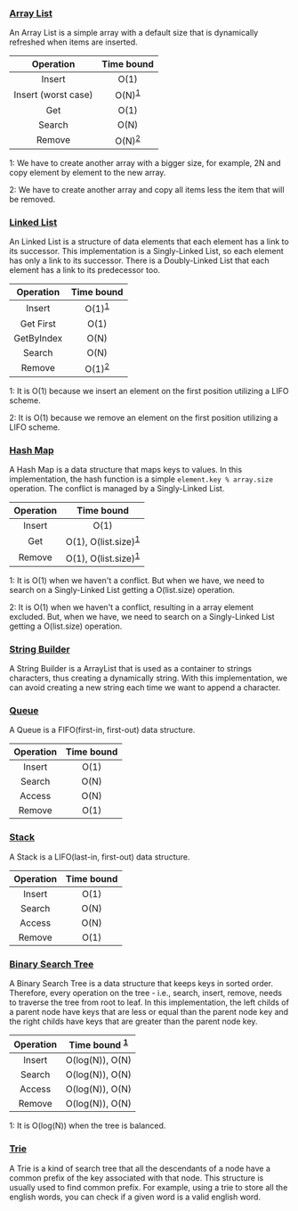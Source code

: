 ### [Array List](https://github.com/rafaelsfrr/Algorithms-Java/blob/master/src/local/algorithms/ArrayList.java)

An Array List is a simple array with a default size that is dynamically refreshed when items are inserted.

|      Operation       |            Time bound             |
| :------------------: | :-------------------------------: |
|        Insert        |               O(1)                |
| Insert  (worst case) | O(N)<sup>[1](#insert_al_ft)</sup> |
|         Get          |               O(1)                |
|        Search        |               O(N)                |
|        Remove        | O(N)<sup>[2](#remove_al_ft)</sup> |

<a name="insert_al_ft">1</a>: We have to create another array with a bigger size, for example, 2N and copy element by element to the new array.

<a name="remove_al_ft">2</a>: We have to create another array and copy all items less the item that will be removed.

### [Linked List](https://github.com/rafaelsfrr/Algorithms-Java/blob/master/src/local/algorithms/LinkedList.java)

An Linked List is a structure of data elements that each element has a link to its successor. This implementation is a Singly-Linked List, so each element has only a link to its successor. There is a Doubly-Linked List that each element has a link to its predecessor too.

| Operation  |            Time bound             |
| :--------: | :-------------------------------: |
|   Insert   | O(1)<sup>[1](#insert_ll_ft)</sup> |
| Get First  |               O(1)                |
| GetByIndex |               O(N)                |
|   Search   |               O(N)                |
|   Remove   | O(1)<sup>[2](#remove_ll_ft)</sup> |

<a name="insert_ll_ft">1</a>: It is O(1) because we insert an element on the first position utilizing a LIFO scheme.

<a name="remove_ll_ft">2</a>:  It is O(1) because we remove an element on the first position utilizing a LIFO scheme.

### [Hash Map](https://github.com/rafaelsfrr/Algorithms-Java/blob/master/src/local/algorithms/HashMap.java)

A Hash Map is a data structure that maps keys to values. In this implementation, the hash function is a simple `element.key % array.size` operation. The conflict is managed by a Singly-Linked List.

| Operation |                Time bound                |
| :-------: | :--------------------------------------: |
|  Insert   |                   O(1)                   |
|    Get    | O(1), O(list.size)<sup>[1](#get_hm_ft)</sup> |
|  Remove   | O(1), O(list.size)<sup>[1](#remove_hm_ft)</sup> |

<a name="get_hm_ft">1</a>: It is O(1) when we haven't a conflict. But when we have, we need to search on a Singly-Linked List getting a O(list.size) operation.

<a name="remove_hm_ft">2</a>:  It is O(1) when we haven't a conflict, resulting in a array element excluded. But, when we have, we need to search on a Singly-Linked List getting a O(list.size) operation. 

### [String Builder](https://github.com/rafaelsfrr/Algorithms-Java/blob/master/src/local/algorithms/StringBuilder.java)

A String Builder is a ArrayList that is used as a container to strings characters, thus creating a dynamically string. With this implementation, we can avoid creating a new string each time we want to append a character.

### [Queue](https://github.com/rafaelsfrr/Algorithms-Java/blob/master/src/local/algorithms/Queue.java)

A Queue is a FIFO(first-in, first-out) data structure.

| Operation | Time bound                               |
| :-------: | :--------------------------------------: |
| Insert    |              O(1)                        |
| Search    |              O(N)                        |
| Access    |              O(N)                        |
| Remove    |              O(1)                        |

### [Stack](https://github.com/rafaelsfrr/Algorithms-Java/blob/master/src/local/algorithms/Stack.java)


A Stack is a LIFO(last-in, first-out) data structure.

| Operation | Time bound                               |
| :-------: | :--------------------------------------: |
| Insert    |              O(1)                        |
| Search    |              O(N)                        |
| Access    |              O(N)                        |
| Remove    |              O(1)                        |

### [Binary Search Tree](https://github.com/rafaelsfrr/Algorithms-Java/blob/master/src/local/algorithms/BST.java)

A Binary Search Tree is a data structure that keeps keys in sorted order. Therefore, every operation on the tree - i.e., search, insert, remove, needs to traverse the tree from root to leaf. In this implementation, the left childs of a parent node have keys that are less or equal than the parent node key and the right childs have keys that are greater than the parent node key.

| Operation | Time bound <sup>[1](#tree_ft)</sup>      |
| :-------: | :--------------------------------------: |
| Insert    |              O(log(N)), O(N)             |
| Search    |              O(log(N)), O(N)             |
| Access    |              O(log(N)), O(N)             |
| Remove    |              O(log(N)), O(N)             |

<a name="tree_ft">1</a>: It is O(log(N)) when the tree is balanced.

### [Trie](https://github.com/rafaelsfrr/Algorithms-Java/blob/master/src/local/algorithms/Trie.java)

A Trie is a kind of search tree that all the descendants of a node have a common prefix of the key associated with that node. This structure is usually used to find common prefix. For example, using a trie to store all the english words, you can check if a given word is a valid english word. 
